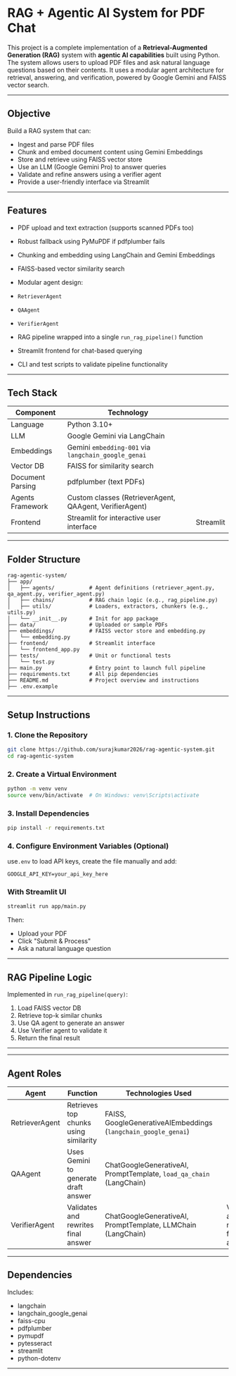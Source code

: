 #  RAG + Agentic AI System for PDF Chat

This project is a complete implementation of a **Retrieval-Augmented Generation (RAG)** system with **agentic AI capabilities** built using Python. The system allows users to upload PDF files and ask natural language questions based on their contents. It uses a modular agent architecture for retrieval, answering, and verification, powered by Google Gemini and FAISS vector search.

---

## Objective

Build a RAG system that can:

* Ingest and parse PDF files
* Chunk and embed document content using Gemini Embeddings
* Store and retrieve using FAISS vector store
* Use an LLM (Google Gemini Pro) to answer queries
* Validate and refine answers using a verifier agent
* Provide a user-friendly interface via Streamlit

---

##  Features

*  PDF upload and text extraction (supports scanned PDFs too)
*  Robust fallback using PyMuPDF if pdfplumber fails
*  Chunking and embedding using LangChain and Gemini Embeddings
*  FAISS-based vector similarity search
*  Modular agent design:

  * `RetrieverAgent`
  * `QAAgent`
  * `VerifierAgent`
*  RAG pipeline wrapped into a single `run_rag_pipeline()` function
*  Streamlit frontend for chat-based querying
*  CLI and test scripts to validate pipeline functionality

---

##  Tech Stack

| Component        | Technology                                                |           |
| ---------------- | --------------------------------------------------------- | --------- |
| Language         | Python 3.10+                                              |           |
| LLM              | Google Gemini via LangChain                               |           |
| Embeddings       | Gemini `embedding-001` via `langchain_google_genai`       |           |
| Vector DB        | FAISS for similarity search                               |           |
| Document Parsing | pdfplumber (text PDFs)|           |
| Agents Framework | Custom classes (RetrieverAgent, QAAgent, VerifierAgent)   |           |
| Frontend         | Streamlit for interactive user interface                  | Streamlit |

---

##  Folder Structure

```
rag-agentic-system/
├── app/
│   ├── agents/           # Agent definitions (retriever_agent.py, qa_agent.py, verifier_agent.py)
│   ├── chains/           # RAG chain logic (e.g., rag_pipeline.py)
│   ├── utils/            # Loaders, extractors, chunkers (e.g., utils.py)
│   └── __init__.py       # Init for app package
├── data/                 # Uploaded or sample PDFs
├── embeddings/           # FAISS vector store and embedding.py
│   └── embedding.py
├── frontend/             # Streamlit interface
│   └── frontend_app.py
├── tests/                # Unit or functional tests
│   └── test.py
├── main.py               # Entry point to launch full pipeline
├── requirements.txt      # All pip dependencies
├── README.md             # Project overview and instructions
├── .env.example
```

---

##  Setup Instructions

### 1. Clone the Repository

```bash
git clone https://github.com/surajkumar2026/rag-agentic-system.git
cd rag-agentic-system
```

### 2. Create a Virtual Environment

```bash
python -m venv venv
source venv/bin/activate  # On Windows: venv\Scripts\activate
```

### 3. Install Dependencies

```bash
pip install -r requirements.txt
```

### 4. Configure Environment Variables (Optional)

use`.env` to load API keys, create the file manually and add:

```env
GOOGLE_API_KEY=your_api_key_here
```

###  With Streamlit UI

```bash
streamlit run app/main.py
```

Then:

* Upload your PDF
* Click "Submit & Process"
* Ask a natural language question

---

##  RAG Pipeline Logic

Implemented in `run_rag_pipeline(query)`:

1. Load FAISS vector DB
2. Retrieve top-k similar chunks
3. Use QA agent to generate an answer
4. Use Verifier agent to validate it
5. Return the final result

---

---

##  Agent Roles

| Agent          | Function                              | Technologies Used                                                   |   |                                     |                                                              |                                     |
| -------------- | ------------------------------------- | ------------------------------------------------------------------- | - | ----------------------------------- | ------------------------------------------------------------ | ----------------------------------- |
| RetrieverAgent | Retrieves top chunks using similarity | FAISS, GoogleGenerativeAIEmbeddings (`langchain_google_genai`)      |   |                                     |                                                              |                                     |
| QAAgent        | Uses Gemini to generate draft answer  | ChatGoogleGenerativeAI, PromptTemplate, `load_qa_chain` (LangChain) |   |                                     |                                                              |                                     |
| VerifierAgent  | Validates and rewrites final answer   | ChatGoogleGenerativeAI, PromptTemplate, LLMChain (LangChain)        |   | Validates and rewrites final answer | ChatGoogleGenerativeAI, PromptTemplate, LLMChain (LangChain) | Validates and rewrites final answer |

---

##  Dependencies

Includes:

* langchain
* langchain\_google\_genai
* faiss-cpu
* pdfplumber
* pymupdf
* pytesseract
* streamlit
* python-dotenv

---

##



##
